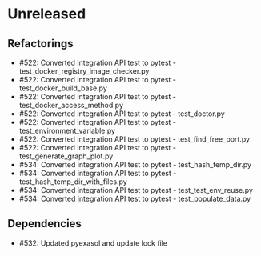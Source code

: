 # Unreleased

## Refactorings
 - #522: Converted integration API test to pytest - test_docker_registry_image_checker.py
 - #522: Converted integration API test to pytest - test_docker_build_base.py
 - #522: Converted integration API test to pytest - test_docker_access_method.py
 - #522: Converted integration API test to pytest - test_doctor.py
 - #522: Converted integration API test to pytest - test_environment_variable.py
 - #522: Converted integration API test to pytest - test_find_free_port.py
 - #522: Converted integration API test to pytest - test_generate_graph_plot.py
 - #534: Converted integration API test to pytest - test_hash_temp_dir.py
 - #534: Converted integration API test to pytest - test_hash_temp_dir_with_files.py
 - #534: Converted integration API test to pytest - test_test_env_reuse.py
 - #534: Converted integration API test to pytest - test_populate_data.py

## Dependencies
 - #532: Updated pyexasol and update lock file